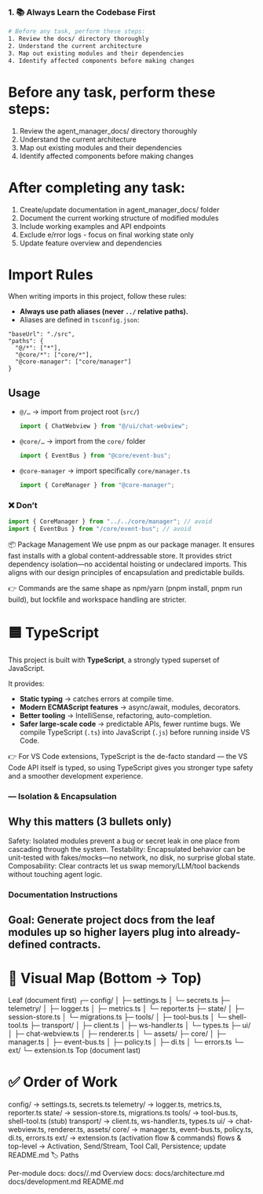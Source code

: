 ### 1. 📚 **Always Learn the Codebase First**

```bash
# Before any task, perform these steps:
1. Review the docs/ directory thoroughly
2. Understand the current architecture
3. Map out existing modules and their dependencies
4. Identify affected components before making changes
```

# Before any task, perform these steps:

1. Review the agent_manager_docs/ directory thoroughly
2. Understand the current architecture
3. Map out existing modules and their dependencies
4. Identify affected components before making changes

# After completing any task:

1. Create/update documentation in agent_manager_docs/ folder
2. Document the current working structure of modified modules
3. Include working examples and API endpoints
4. Exclude e/rror logs - focus on final working state only
5. Update feature overview and dependencies

# Import Rules

When writing imports in this project, follow these rules:

- **Always use path aliases (never `../` relative paths).**
- Aliases are defined in `tsconfig.json`:

```jsonc
"baseUrl": "./src",
"paths": {
  "@/*": ["*"],
  "@core/*": ["core/*"],
  "@core-manager": ["core/manager"]
}
```

## Usage

- `@/…` → import from project root (`src/`)
  ```ts
  import { ChatWebview } from "@/ui/chat-webview";
  ```
- `@core/…` → import from the `core/` folder
  ```ts
  import { EventBus } from "@core/event-bus";
  ```
- `@core-manager` → import specifically `core/manager.ts`
  ```ts
  import { CoreManager } from "@core-manager";
  ```

### ❌ Don’t

```ts
import { CoreManager } from "../../core/manager"; // avoid
import { EventBus } from "/core/event-bus"; // avoid
```

📦 Package Management
We use pnpm as our package manager.
It ensures fast installs with a global content-addressable store.
It provides strict dependency isolation—no accidental hoisting or undeclared imports.
This aligns with our design principles of encapsulation and predictable builds.

👉 Commands are the same shape as npm/yarn (pnpm install, pnpm run build), but lockfile and workspace handling are stricter.

# 🟦 TypeScript

This project is built with **TypeScript**, a strongly typed superset of JavaScript.

It provides:

- **Static typing** → catches errors at compile time.
- **Modern ECMAScript features** → async/await, modules, decorators.
- **Better tooling** → IntelliSense, refactoring, auto-completion.
- **Safer large-scale code** → predictable APIs, fewer runtime bugs.
  We compile TypeScript (`.ts`) into JavaScript (`.js`) before running inside VS Code.

👉 For VS Code extensions, TypeScript is the de-facto standard — the VS Code API itself is typed, so using TypeScript gives you stronger type safety and a smoother development experience.

### — Isolation & Encapsulation

## Why this matters (3 bullets only)

Safety: Isolated modules prevent a bug or secret leak in one place from cascading through the system.
Testability: Encapsulated behavior can be unit-tested with fakes/mocks—no network, no disk, no surprise global state.
Composability: Clear contracts let us swap memory/LLM/tool backends without touching agent logic.

### Documentation Instructions

## Goal: Generate project docs from the leaf modules up so higher layers plug into already-defined contracts.

# 📐 Visual Map (Bottom → Top)

Leaf (document first)
┌─ config/
│ ├─ settings.ts
│ └─ secrets.ts
├─ telemetry/
│ ├─ logger.ts
│ ├─ metrics.ts
│ └─ reporter.ts
├─ state/
│ ├─ session-store.ts
│ └─ migrations.ts
├─ tools/
│ ├─ tool-bus.ts
│ └─ shell-tool.ts
├─ transport/
│ ├─ client.ts
│ ├─ ws-handler.ts
│ └─ types.ts
├─ ui/
│ ├─ chat-webview.ts
│ ├─ renderer.ts
│ └─ assets/
├─ core/
│ ├─ manager.ts
│ ├─ event-bus.ts
│ ├─ policy.ts
│ ├─ di.ts
│ └─ errors.ts
└─ ext/
└─ extension.ts
Top (document last)

# ✅ Order of Work

config/ → settings.ts, secrets.ts
telemetry/ → logger.ts, metrics.ts, reporter.ts
state/ → session-store.ts, migrations.ts
tools/ → tool-bus.ts, shell-tool.ts (stub)
transport/ → client.ts, ws-handler.ts, types.ts
ui/ → chat-webview.ts, renderer.ts, assets/
core/ → manager.ts, event-bus.ts, policy.ts, di.ts, errors.ts
ext/ → extension.ts (activation flow & commands)
flows & top-level → Activation, Send/Stream, Tool Call, Persistence; update README.md
🏷️ Paths

Per-module docs: docs/<module>/<file>.md
Overview docs:
docs/architecture.md
docs/development.md
README.md

